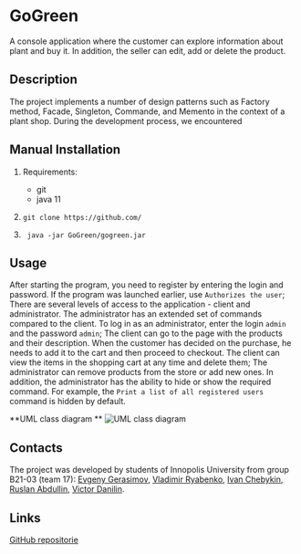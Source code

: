 # GoGreen
A console application where the customer can explore information about plant and buy it. In addition, the seller can edit, add or delete the product.


## Description
The project implements a number of design patterns such as Factory method, Facade, Singleton, Commande, and Memento in the context of a plant shop. During the development process, we encountered


## Manual Installation
1. Requirements:
	* git
	* java 11

2. `git clone https://github.com/`
3. ` java -jar GoGreen/gogreen.jar`


## Usage
After starting the program, you need to register by entering the login and password. If the program was launched earlier, use `Authorizes the user`;
There are several levels of access to the application - client and administrator. The administrator has an extended set of commands compared to the client. To log in as an administrator, enter the login `admin` and the password `admin`;
The client can go to the page with the products and their description. When the customer has decided on the purchase, he needs to add it to the cart and then proceed to checkout. The client can view the items in the shopping cart at any time and delete them;
The administrator can remove products from the store or add new ones. In addition, the administrator has the ability to hide or show the required command. For example, the `Print a list of all registered users` command is hidden by default.


**UML class diagram **
![UML class diagram](https://www.kindpng.com/picc/m/12-125085_ahegao-anime-girl-face-outline-yandere-ahegao-face.png)


## Contacts
The project was developed by students of Innopolis University 
from group B21-03 (team 17): [Evgeny Gerasimov](e.gerasimov@innopolis.university), [Vladimir Ryabenko](v.ryabenko@innopolis.university ), [Ivan Chebykin](i.chebykin@innopolis.university), [Ruslan Abdullin](ru.abdullin@innopolis.university), [Victor Danilin](v.danilin@innopolis.university).


## Links
[GitHub repositorie](https://pornhub.com/)



